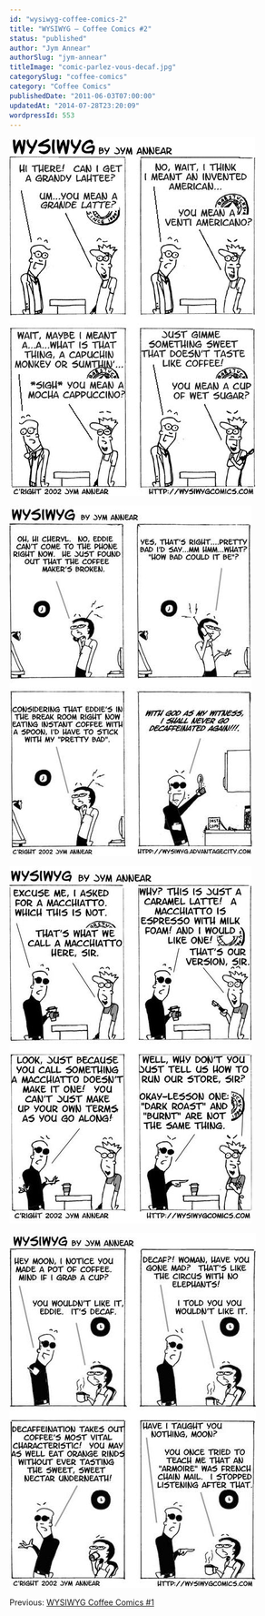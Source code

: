 ```yaml
---
id: "wysiwyg-coffee-comics-2"
title: "WYSIWYG – Coffee Comics #2"
status: "published"
author: "Jym Annear"
authorSlug: "jym-annear"
titleImage: "comic-parlez-vous-decaf.jpg"
categorySlug: "coffee-comics"
category: "Coffee Comics"
publishedDate: "2011-06-03T07:00:00"
updatedAt: "2014-07-28T23:20:09"
wordpressId: 553
---
```


![comic-fluent-in-customer](comic-fluent-in-customer1.jpg)

![comic-gone-wth-the-decaf](comic-gone-wth-the-decaf.jpg)

![comic-lesson-one](comic-lesson-one.jpg)

![comic-parlez-vous-decaf](comic-parlez-vous-decaf.jpg)

Previous: [WYSIWYG Coffee Comics #1](/wysiwyg-coffee-comics-1/)
